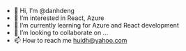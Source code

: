 - 👋 Hi, I’m @danhdeng
- 👀 I’m interested in React, Azure
- 🌱 I’m currently learning for Azure and React development
- 💞️ I’m looking to collaborate on ...
- 📫 How to reach me huidh@yahoo.com

<!---
danhdeng/danhdeng is a ✨ special ✨ repository because its `README.md` (this file) appears on your GitHub profile.
You can click the Preview link to take a look at your changes.
--->
